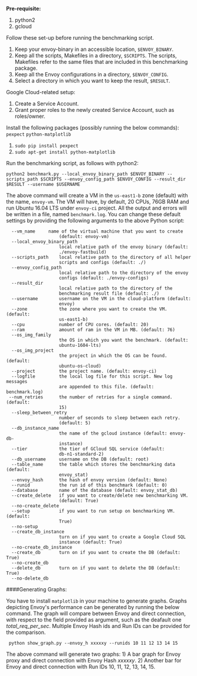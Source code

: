 **Pre-requisite:**

1. python2
2. gcloud

Follow these set-up before running the benchmarking script.

1. Keep your envoy-binary in an accessible location, `$ENVOY_BINARY`.
2. Keep all the scripts, Makefiles in a directory, `$SCRIPTS`. The scripts, Makefiles refer to the same files that are included in this benchmarking package.
3. Keep all the Envoy configurations in a directory, `$ENVOY_CONFIG`.
4. Select a directory in which you want to keep the result, `$RESULT`.

Google Cloud-related setup:
1. Create a Service Account.
2. Grant proper roles to the newly created Service Account, such as roles/owner.

Install the following packages (possibly running the below commands): `pexpect` `python-matplotlib`

1. `sudo pip install pexpect`
2. `sudo apt-get install python-matplotlib`

Run the benchmarking script, as follows with python2:

	python2 benchmark.py --local_envoy_binary_path $ENVOY_BINARY --scripts_path $SCRIPTS --envoy_config_path $ENVOY_CONFIG --result_dir $RESULT --username $USERNAME

The above command will create a VM in the `us-east1-b` zone (default) with the name, `envoy-vm`. The VM will have, by default, 20 CPUs, 76GB RAM and run Ubuntu 16.04 LTS under `envoy-ci` project. All the output and errors will be written in a file, named `benchmark.log`. You can change these default settings by providing the following arguments to the above Python script:

	  --vm_name		name of the virtual machine that you want to create
		                (default: envoy-vm)
	  --local_envoy_binary_path
		                local relative path of the envoy binary (default:
		                ./envoy-fastbuild)
	  --scripts_path	local relative path to the directory of all helper
		                scripts and configs (default: ./)
	  --envoy_config_path
		                local relative path to the directory of the envoy
		                configs (default: ./envoy-configs)
	  --result_dir
		                local relative path to the directory of the
		                benchmarking result file (default: ./)
	  --username   		username on the VM in the cloud-platform (default:
		                envoy)
	  --zone            the zone where you want to create the VM. (default:
		                us-east1-b)
	  --cpu             number of CPU cores. (default: 20)
	  --ram             amount of ram in the VM in MB. (default: 76)
	  --os_img_family
		                the OS in which you want the benchmark. (default:
		                ubuntu-1604-lts)
	  --os_img_project
		                the project in which the OS can be found. (default:
		                ubuntu-os-cloud)
	  --project     	the project name. (default: envoy-ci)
	  --logfile     	the local log file for this script. New log messages 
		                are appended to this file. (default: benchmark.log)
	 --num_retries      the number of retries for a single command. (default:
                        15)
	  --sleep_between_retry
		                number of seconds to sleep between each retry.
		                (default: 5)
	  --db_instance_name
                        the name of the gcloud instance (default: envoy-db-
                        instance)
	  --tier            the tier of GCloud SQL service (default:
		                db-n1-standard-2)
	  --db_username     username on the DB (default: root)
	  --table_name      the table which stores the benchmarking data (default:
		                envoy_stat)
	  --envoy_hash      the hash of envoy version (default: None)
	  --runid           the run id of this benchmark (default: 0)
	  --database 	    name of the database (default: envoy_stat_db)
	  --create_delete   if you want to create/delete new benchmarking VM.
		                (default: True)
	  --no-create_delete
	  --setup           if you want to run setup on benchmarking VM. (default:
		                True)
	  --no-setup
	  --create_db_instance  
	  					turn on if you want to create a Google Cloud SQL
		                instance (default: True)
	  --no-create_db_instance
	  --create_db       turn on if you want to create the DB (default: True)
	  --no-create_db
	  --delete_db       turn on if you want to delete the DB (default: True)
	  --no-delete_db
	  

####Generating Graphs:

You have to install `matplotlib` in your machine to generate graphs. Graphs depicting Envoy's performance can be generated by running the below command. The graph will compare between Envoy and direct connection, with respect to the field provided as argument, such as the deafault one *total_req_per_sec*. Multiple Envoy Hash ids and Run IDs can be provided for the comparison.

	 python show_graph.py --envoy_h xxxxxy --runids 10 11 12 13 14 15
	 
The above command will generate two graphs: 1) A bar graph for Envoy proxy and direct connection with Envoy Hash *xxxxxy*. 2) Another bar for Envoy and direct connection with Run IDs 10, 11, 12, 13, 14, 15.